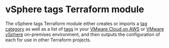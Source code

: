 # vSphere tags Terraform module

The vSphere tags Terraform module either creates or imports a [tag category][category] as well as a list of [tags][tags] in your [VMware Cloud on AWS][vmconaws] or [VMware vSphere][vsphere] on-premises environment, and then outputs the configuration of each for use in other Terraform projects.

[category]: https://docs.vmware.com/en/VMware-vSphere/7.0/com.vmware.vsphere.vcenterhost.doc/GUID-BA3D1794-28F2-43F3-BCE9-3964CB207FB6.html
[tags]: https://docs.vmware.com/en/VMware-vSphere/7.0/com.vmware.vsphere.vcenterhost.doc/GUID-2FF21224-B6BC-499B-AD8B-D2C4309AD9DC.html
[vsphere]: https://docs.vmware.com/en/VMware-vSphere/index.html
[vmconaws]: https://aws.amazon.com/vmware/
